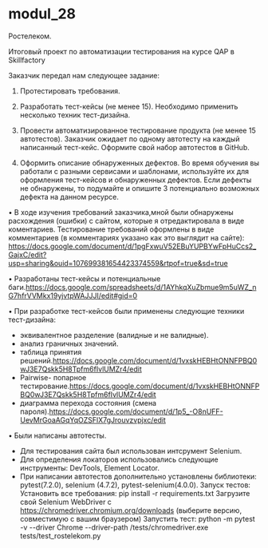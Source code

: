 # modul_28
Ростелеком.

Итоговый проект по автоматизации тестирования на курсе QAP в Skillfactory

Заказчик передал нам следующее задание:

1. Протестировать требования.

2. Разработать тест-кейсы (не менее 15). Необходимо применить несколько техник тест-дизайна.

3. Провести автоматизированное тестирование продукта (не менее 15 автотестов). Заказчик ожидает 
по одному автотесту на каждый написанный тест-кейс. Оформите свой набор автотестов в GitHub.

4. Оформить описание обнаруженных дефектов. Во время обучения вы работали с разными сервисами и
шаблонами, используйте их для оформления тест-кейсов и обнаруженных дефектов. Если дефекты не
обнаружены, то подумайте и опишите 3 потенциально возможных дефекта на данном ресурсе.



• В ходе изучения требований заказчика,мной были обнаружены расхождения (ошибки) с сайтом, которые я отредактировала
 в виде коментариев. 
Тестирование требований оформлены в виде комментариев (в комментариях указано как это выглядит на сайте):
https://docs.google.com/document/d/1pgFxwuV52EBuYUPBYwFpHuCcs2_GajxC/edit?usp=sharing&ouid=107699381654423374559&rtpof=true&sd=true


• Разработаны тест-кейсы и потенциальные баги.https://docs.google.com/spreadsheets/d/1AYhkqXuZbmue9m5uWZ_nG7hfrVVMkx19yjvtpWAJJJI/edit#gid=0

• При разработке тест-кейсов были применены следующие техники тест-дизайна: 
- эквивалентное разделение (валидные и не валидные). 
- анализ граничных значений. 
- таблица принятия решений.https://docs.google.com/document/d/1vxskHEBHtONNFPBQ0wJ3E7Qskk5H8Tpfm6fIvlUMZr4/edit
- Pairwise- попарное тестирование.https://docs.google.com/document/d/1vxskHEBHtONNFPBQ0wJ3E7Qskk5H8Tpfm6fIvlUMZr4/edit
- диаграмма перехода состояния (смена пароля).https://docs.google.com/document/d/1p5_-O8nUFF-UevMrGoaAGqYqOZSFlX7gJrouvzvpjxc/edit


• Были написаны автотесты.
- Для тестирования сайта был использован интсрумент Selenium.
- Для определения локаторов использовались следующие инструменты: DevTools, Element Locator.
- При написании автотестов дополнительно установлены библиотеки: pytest(7.2.0), selenium (4.7.2), pytest-selenium(4.0.0).
Запуск тестов:
Установить все требования: pip install -r requirements.txt
Загрузите свой Selenium WebDriver с https://chromedriver.chromium.org/downloads (выберите версию, совместимую с вашим браузером)
Запустить тест: python -m pytest -v --driver Chrome --driver-path /tests/chromedriver.exe tests/test_rostelekom.py

